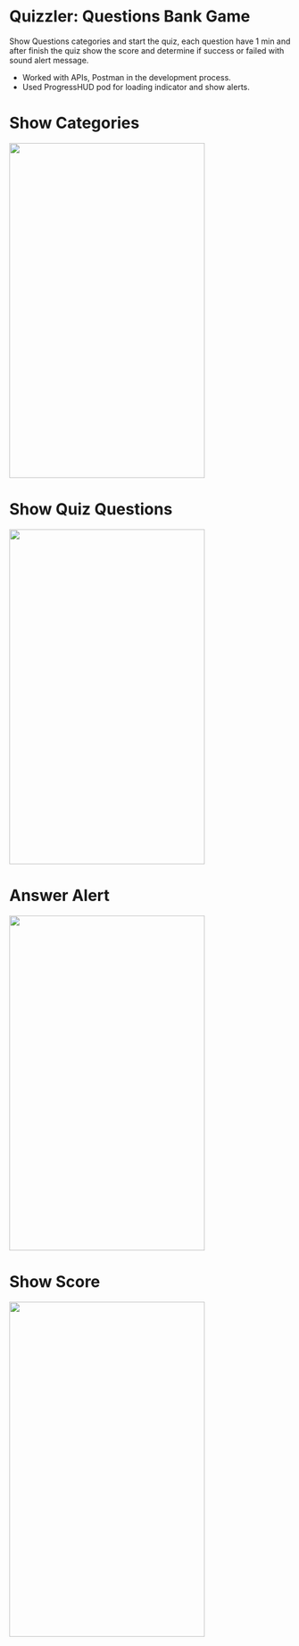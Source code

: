 # Quizzler: Questions Bank Game 
Show Questions categories and start the quiz, each question have 1 min and after finish the quiz show the score and determine if success or failed with sound alert message.

- Worked with APIs, Postman in the development process.
- Used ProgressHUD pod for loading indicator and show alerts.

# Show Categories
<img src="https://user-images.githubusercontent.com/53533148/75554638-94662780-59ef-11ea-8ee3-9a0fe43fb414.png" width="350" height="600">

# Show Quiz Questions
<img src="https://user-images.githubusercontent.com/53533148/75554946-2c641100-59f0-11ea-8142-f3c172c88229.png" width="350" height="600">

# Answer Alert
<img src="https://user-images.githubusercontent.com/53533148/75555603-671a7900-59f1-11ea-804e-53bed2f5c412.png" width="350" height="600">

# Show Score
<img src="https://user-images.githubusercontent.com/53533148/75555735-a8128d80-59f1-11ea-98d0-4245d81b3ba0.png" width="350" height="600">
